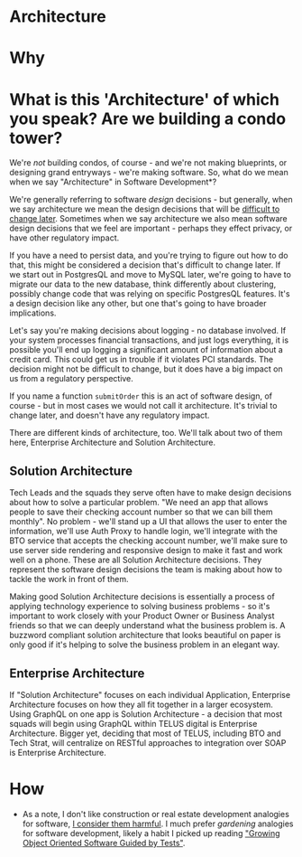 
# Architecture

# Why

# What is this 'Architecture' of which you speak? Are we building a condo tower?

 We're *not* building condos, of course - and we're not making blueprints, or designing grand entryways - we're making software. So, what do we mean when we say "Architecture" in Software Development*? 

We're generally referring to software *design* decisions - but generally, when we say architecture we mean the design decisions that will be [difficult to change later](https://martinfowler.com/ieeeSoftware/whoNeedsArchitect.pdf). Sometimes when we say architecture we also mean software design decisions that we feel are important - perhaps they effect privacy, or have other regulatory impact. 

If you have a need to persist data, and you're trying to figure out how to do that, this might be considered a decision that's difficult to change later. If we start out in PostgresQL and move to MySQL later, we're going to have to migrate our data to the new database, think differently about clustering, possibly change code that was relying on specific PostgresQL features. It's a design decision like any other, but one that's going to have broader implications. 

Let's say you're making decisions about logging - no database involved. If your system processes financial transactions, and just logs everything, it is possible you'll end up logging a significant amount of information about a credit card. This could get us in trouble if it violates PCI standards. The decision might not be difficult to change, but it does have a big impact on us from a regulatory perspective.

If you name a function `submitOrder` this is an act of software design, of course - but in most cases we would not call it architecture. It's trivial to change later, and doesn't have any regulatory impact.

There are different kinds of architecture, too. We'll talk about two of them here, Enterprise Architecture and Solution Architecture.

## Solution Architecture

Tech Leads and the squads they serve often have to make design decisions about how to solve a particular problem. "We need an app that allows people to save their checking account number so that we can bill them monthly".  No problem - we'll stand up a UI that allows the user to enter the information, we'll use Auth Proxy to handle login, we'll integrate with the BTO service that accepts the checking account number, we'll make sure to use server side rendering and responsive design to make it fast and work well on a phone. These are all Solution Architecture decisions. They represent the software design decisions the team is making about how to tackle the work in front of them. 

Making good Solution Architecture decisions is essentially a process of applying technology experience to solving business problems - so it's important to work closely with your Product Owner or Business Analyst friends so that we can deeply understand what the business problem is. A buzzword compliant solution architecture that looks beautiful on paper is only good if it's helping to solve the business problem in an elegant way.

## Enterprise Architecture

If "Solution Architecture" focuses on each individual Application,  Enterprise Architecture focuses on how they all fit together in a larger ecosystem. Using GraphQL on one app is Solution Architecture - a decision that most squads will begin using GraphQL within TELUS digital is Enterprise Architecture. Bigger yet, deciding that most of TELUS, including BTO and Tech Strat, will centralize on RESTful approaches to integration over SOAP is Enterprise Architecture. 

# How



* As a note, I don't like construction or real estate development analogies for software, [I consider them harmful](http://www.developerdotstar.com/mag/articles/reeves_design.html). I much prefer *gardening* analogies for software development, likely a habit I picked up reading ["Growing Object Oriented Software Guided by Tests"](http://www.growing-object-oriented-software.com/). 
